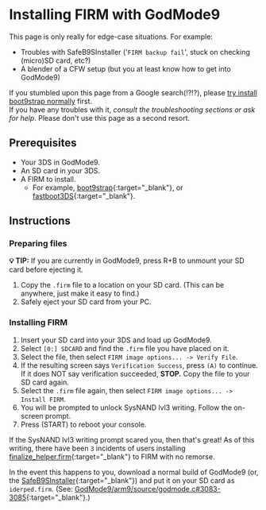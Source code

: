 # Installing FIRM with GodMode9

This page is only really for edge-case situations. For example:
* Troubles with SafeB9SInstaller ('`FIRM backup fail`', stuck on checking (micro)SD card, etc?)
* A blender of a CFW setup (but you at least know how to get into GodMode9)

If you stumbled upon this page from a Google search(!?!?), please [try install boot9strap normally](https://3ds.hacks.guide) first. <br/>
If you have any troubles with it, *consult the troubleshooting sections or ask for help*. Please don't use this page as a second resort.

## Prerequisites
- Your 3DS in GodMode9.
- An SD card in your 3DS.
- A FIRM to install.
	- For example, [boot9strap](https://github.com/SciresM/boot9strap/releases/latest){:target="_blank"}, or [fastboot3DS](https://github.com/derrekr/fastboot3DS/releases/latest){:target="_blank"}.

## Instructions

### Preparing files

**💡 TIP:** If you are currently in GodMode9, press R+B to unmount your SD card before ejecting it.

1. Copy the `.firm` file to a location on your SD card. (This can be anywhere, just make it easy to find.)
1. Safely eject your SD card from your PC.

### Installing FIRM

1. Insert your SD card into your 3DS and load up GodMode9.
1. Select `[0:] SDCARD` and find the `.firm` file you have placed on it.
1. Select the file, then select `FIRM image options... -> Verify File`.
1. If the resulting screen says `Verification Success`, press `(A)` to continue. <br/>
If it does NOT say verification succeeded, **STOP.** Copy the file to your SD card again.
1. Select the `.firm` file again, then select `FIRM image options... -> Install FIRM`.
1. You will be prompted to unlock SysNAND lvl3 writing. Follow the on-screen prompt.
1. Press (START) to reboot your console.

If the SysNAND lvl3 writing prompt scared you, then that's great!
As of this writing, there have been `3` incidents of users installing [finalize_helper.firm](https://3ds.hacks.guide/finalizing-setup){:target="_blank"} to FIRM with no remorse.

In the event this happens to you, download a normal build of GodMode9 (or, the [SafeB9SInstaller](https://github.com/d0k3/SafeB9SInstaller/releases/latest){:target="_blank"}) and put it on your SD card as `iderped.firm`.
(See: [GodMode9/arm9/source/godmode.c#3083-3085](https://github.com/d0k3/GodMode9/blob/master/arm9/source/godmode.c#L3083){:target="_blank"}.)

